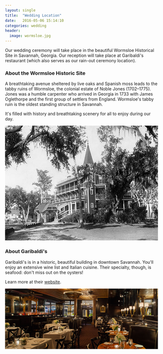```yaml
---
layout: single
title:  "Wedding Location"
date:   2016-05-06 15:14:10
categories: wedding
header:
  image: wormsloe.jpg
---
```


Our wedding ceremony will take place in the beautiful Wormsloe Historical Site in Savannah, Georgia. Our reception will take place at Garibaldi's restaurant (which also serves as our rain-out ceremony location).

### About the Wormsloe Historic Site

A breathtaking avenue sheltered by live oaks and Spanish moss leads to the tabby ruins of Wormsloe, the colonial estate of Noble Jones (1702–1775). Jones was a humble carpenter who arrived in Georgia in 1733 with James Oglethorpe and the first group of settlers from England. Wormsloe's tabby ruin is the oldest standing structure in Savannah.

It's filled with history and breathtaking scenery for all to enjoy during our day.

![Wormsloe House](/images/wormsloe-house.jpg)

### About Garibaldi's

Garibaldi's is in a historic, beautiful building in downtown Savannah. You'll enjoy an extensive wine list and Italian cuisine. Their specialty, though, is seafood: don't miss out on the oysters!

Learn more at their [website](http://garibaldisavannah.com/).

 ![Garibaldi's](/images/garibaldis.jpg)
